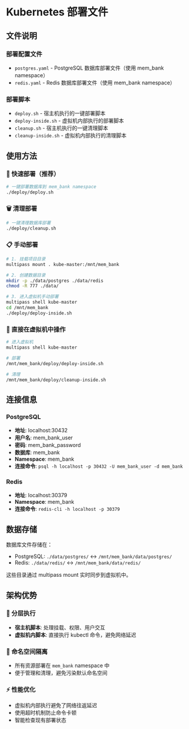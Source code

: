 # Kubernetes 部署文件

## 文件说明

### 部署配置文件
- `postgres.yaml` - PostgreSQL 数据库部署文件（使用 mem_bank namespace）
- `redis.yaml` - Redis 数据库部署文件（使用 mem_bank namespace）

### 部署脚本
- `deploy.sh` - 宿主机执行的一键部署脚本
- `deploy-inside.sh` - 虚拟机内部执行的部署脚本
- `cleanup.sh` - 宿主机执行的一键清理脚本
- `cleanup-inside.sh` - 虚拟机内部执行的清理脚本

## 使用方法

### 🚀 快速部署（推荐）
```bash
# 一键部署数据库到 mem_bank namespace
./deploy/deploy.sh
```

### 🗑️ 清理部署
```bash
# 一键清理数据库部署
./deploy/cleanup.sh
```

### 📋 手动部署
```bash
# 1. 挂载项目目录
multipass mount . kube-master:/mnt/mem_bank

# 2. 创建数据目录
mkdir -p ./data/postgres ./data/redis
chmod -R 777 ./data/

# 3. 进入虚拟机手动部署
multipass shell kube-master
cd /mnt/mem_bank
./deploy/deploy-inside.sh
```

### 🔧 直接在虚拟机中操作
```bash
# 进入虚拟机
multipass shell kube-master

# 部署
/mnt/mem_bank/deploy/deploy-inside.sh

# 清理
/mnt/mem_bank/deploy/cleanup-inside.sh
```

## 连接信息

### PostgreSQL
- **地址**: localhost:30432
- **用户名**: mem_bank_user
- **密码**: mem_bank_password
- **数据库**: mem_bank
- **Namespace**: mem_bank
- **连接命令**: `psql -h localhost -p 30432 -U mem_bank_user -d mem_bank`

### Redis
- **地址**: localhost:30379
- **Namespace**: mem_bank
- **连接命令**: `redis-cli -h localhost -p 30379`

## 数据存储

数据库文件存储在：
- PostgreSQL: `./data/postgres/` ↔ `/mnt/mem_bank/data/postgres/`
- Redis: `./data/redis/` ↔ `/mnt/mem_bank/data/redis/`

这些目录通过 multipass mount 实时同步到虚拟机中。

## 架构优势

### 🔄 分层执行
- **宿主机脚本**: 处理挂载、权限、用户交互
- **虚拟机内脚本**: 直接执行 kubectl 命令，避免网络延迟

### 🎯 命名空间隔离
- 所有资源部署在 `mem_bank` namespace 中
- 便于管理和清理，避免污染默认命名空间

### ⚡ 性能优化
- 虚拟机内部执行避免了网络往返延迟
- 使用超时机制防止命令卡顿
- 智能检查现有部署状态